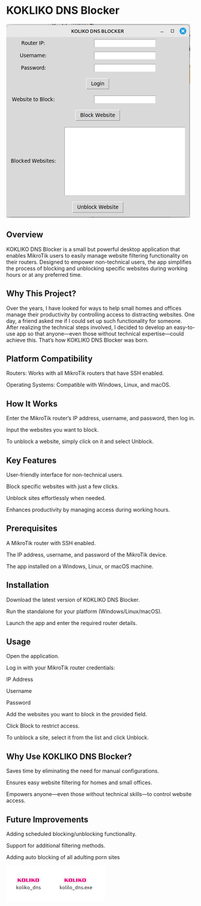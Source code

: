 
# KOKLIKO DNS Blocker
![ dns blocker](kolikodns.png)

## Overview
KOKLIKO DNS Blocker is a small but powerful desktop application that enables MikroTik users to easily manage website filtering functionality on their routers. Designed to empower non-technical users, the app simplifies the process of blocking and unblocking specific websites during working hours or at any preferred time.
## Why This Project?

Over the years, I have looked for ways to help small homes and offices manage their productivity by controlling access to distracting websites. One day, a friend asked me if I could set up such functionality for someone. After realizing the technical steps involved, I decided to develop an easy-to-use app so that anyone—even those without technical expertise—could achieve this. That’s how KOKLIKO DNS Blocker was born.
## Platform Compatibility

Routers: Works with all MikroTik routers that have SSH enabled.

Operating Systems: Compatible with Windows, Linux, and macOS.
## How It Works

Enter the MikroTik router’s IP address, username, and password, then log in.

Input the websites you want to block.

To unblock a website, simply click on it and select Unblock.


## Key Features

User-friendly interface for non-technical users.

Block specific websites with just a few clicks.

Unblock sites effortlessly when needed.

Enhances productivity by managing access during working hours.
## Prerequisites

A MikroTik router with SSH enabled.

The IP address, username, and password of the MikroTik device.

The app installed on a Windows, Linux, or macOS machine.
## Installation

Download the latest version of KOKLIKO DNS Blocker.

Run the standalone for your platform (Windows/Linux/macOS).

Launch the app and enter the required router details.
## Usage

Open the application.

Log in with your MikroTik router credentials:

IP Address

Username

Password

Add the websites you want to block in the provided field.

Click Block to restrict access.

To unblock a site, select it from the list and click Unblock.
## Why Use KOKLIKO DNS Blocker?

Saves time by eliminating the need for manual configurations.

Ensures easy website filtering for homes and small offices.

Empowers anyone—even those without technical skills—to control website access.
## Future Improvements

Adding scheduled blocking/unblocking functionality.

Support for additional filtering methods.

Adding auto blocking of all adulting porn sites




![ dns blocker](kolikodns_app.png)